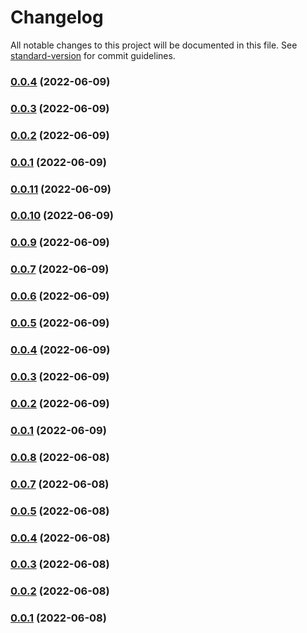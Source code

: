 # Changelog

All notable changes to this project will be documented in this file. See [standard-version](https://github.com/conventional-changelog/standard-version) for commit guidelines.

### [0.0.4](https://github.com/aws-samples/cdk-aws-iotfleetwise/compare/v0.0.11...v0.0.4) (2022-06-09)

### [0.0.3](https://github.com/aws-samples/cdk-aws-iotfleetwise/compare/v0.0.11...v0.0.3) (2022-06-09)

### [0.0.2](https://github.com/aws-samples/cdk-aws-iotfleetwise/compare/v0.0.11...v0.0.2) (2022-06-09)

### [0.0.1](https://github.com/aws-samples/cdk-aws-iotfleetwise/compare/v0.0.11...v0.0.1) (2022-06-09)

### [0.0.11](https://github.com/aws-samples/cdk-aws-iotfleetwise/compare/v0.0.10...v0.0.11) (2022-06-09)

### [0.0.10](https://github.com/aws-samples/cdk-aws-iotfleetwise/compare/v0.0.9...v0.0.10) (2022-06-09)

### [0.0.9](https://github.com/aws-samples/cdk-aws-iotfleetwise/compare/v0.0.8...v0.0.9) (2022-06-09)

### [0.0.7](https://github.com/aws-samples/cdk-aws-iotfleetwise/compare/v0.0.8...v0.0.7) (2022-06-09)

### [0.0.6](https://github.com/aws-samples/cdk-aws-iotfleetwise/compare/v0.0.8...v0.0.6) (2022-06-09)

### [0.0.5](https://github.com/aws-samples/cdk-aws-iotfleetwise/compare/v0.0.8...v0.0.5) (2022-06-09)

### [0.0.4](https://github.com/aws-samples/cdk-aws-iotfleetwise/compare/v0.0.8...v0.0.4) (2022-06-09)

### [0.0.3](https://github.com/aws-samples/cdk-aws-iotfleetwise/compare/v0.0.8...v0.0.3) (2022-06-09)

### [0.0.2](https://github.com/aws-samples/cdk-aws-iotfleetwise/compare/v0.0.8...v0.0.2) (2022-06-09)

### [0.0.1](https://github.com/aws-samples/cdk-aws-iotfleetwise/compare/v0.0.8...v0.0.1) (2022-06-09)

### [0.0.8](https://github.com/aws-samples/cdk-aws-iotfleetwise/compare/v0.0.7...v0.0.8) (2022-06-08)

### [0.0.7](https://github.com/aws-samples/cdk-aws-iotfleetwise/compare/v0.0.6...v0.0.7) (2022-06-08)

### [0.0.5](https://github.com/aws-samples/cdk-aws-iotfleetwise/compare/v0.0.6...v0.0.5) (2022-06-08)

### [0.0.4](https://github.com/aws-samples/cdk-aws-iotfleetwise/compare/v0.0.6...v0.0.4) (2022-06-08)

### [0.0.3](https://github.com/aws-samples/cdk-aws-iotfleetwise/compare/v0.0.6...v0.0.3) (2022-06-08)

### [0.0.2](https://github.com/aws-samples/cdk-aws-iotfleetwise/compare/v0.0.6...v0.0.2) (2022-06-08)

### [0.0.1](https://github.com/aws-samples/cdk-aws-iotfleetwise/compare/v0.0.6...v0.0.1) (2022-06-08)
